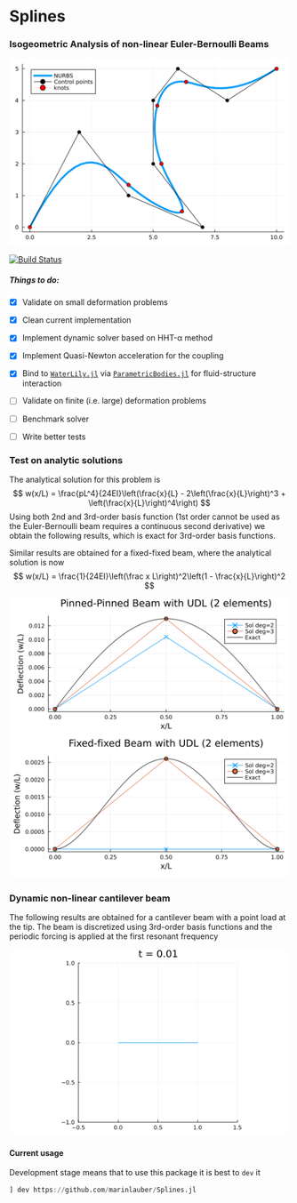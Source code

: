 # Splines

###  Isogeometric Analysis of non-linear Euler-Bernoulli Beams

![](./images/NURBS.svg)


[![Build Status](https://github.com/marinlauber/Splines.jl/actions/workflows/CI.yml/badge.svg?branch=main)](https://github.com/marinlauber/Splines.jl/actions/workflows/CI.yml?query=branch%3Amain)

##### Things to do:

- [x] Validate on small deformation problems
- [x] Clean current implementation
- [x] Implement dynamic solver based on HHT-α method
- [x] Implement Quasi-Newton acceleration for the coupling 
- [x] Bind to [`WaterLily.jl`](https://github.com/weymouth/WaterLily.jl) via [`ParametricBodies.jl`](https://github.com/weymouth/ParametricBodies.jl) for fluid-structure interaction
- [ ] Validate on finite (i.e. large) deformation problems
- [ ] Benchmark solver
- [ ] Write better tests


### Test on analytic solutions

The analytical solution for this problem is
$$
w(x/L) = \frac{pL^4}{24EI}\left(\frac{x}{L} - 2\left(\frac{x}{L}\right)^3 + \left(\frac{x}{L}\right)^4\right)
$$
Using both 2nd and 3rd-order basis function (1st order cannot be used as the Euler-Bernoulli beam requires a continuous second derivative) we obtain the following results, which is exact for 3rd-order basis functions.

Similar results are obtained for a fixed-fixed beam, where the analytical solution is now
$$
w(x/L) = \frac{1}{24EI}\left(\frac x L\right)^2\left(1 - \frac{x}{L}\right)^2
$$

![](./images/nurbs_simple_beam.svg)

### Dynamic non-linear cantilever beam

The following results are obtained for a cantilever beam with a point load at the tip. The beam is discretized using 3rd-order basis functions and the periodic forcing is applied at the first resonant frequency

![](./images/beam_vibration.gif)

#### Current usage

Development stage means that to use this package it is best to `dev` it

```julia
] dev https://github.com/marinlauber/Splines.jl
```

